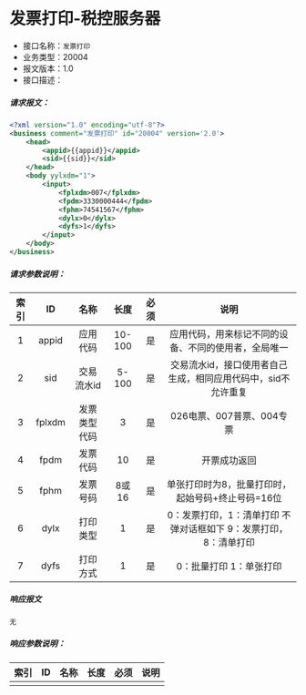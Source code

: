 # 发票打印-税控服务器

- 接口名称：`发票打印`
- 业务类型：20004
- 报文版本：1.0
- 接口描述：

##### 请求报文：

```xml
<?xml version="1.0" encoding="utf-8"?>
<business comment="发票打印" id="20004" version='2.0'>
    <head>
        <appid>{{appid}}</appid>
        <sid>{{sid}}</sid>
    </head>
    <body yylxdm="1">
        <input>
            <fplxdm>007</fplxdm>
            <fpdm>3330000444</fpdm>
            <fphm>74541567</fphm>
            <dylx>0</dylx>
            <dyfs>1</dyfs>
        </input>
    </body>
</business>
```

##### 请求参数说明：

|  索引  |   ID   |   名称   |   长度   |  必须  |                    说明                    |
| :--: | :----: | :----: | :----: | :--: | :--------------------------------------: |
|  1   | appid  |  应用代码  | 10-100 |  是   |        应用代码，用来标记不同的设备、不同的使用者，全局唯一        |
|  2   |  sid   | 交易流水id | 5-100  |  是   |    交易流水id，接口使用者自己生成，相同应用代码中，sid不允许重复     |
|  3   | fplxdm | 发票类型代码 |   3    |  是   |            026电票、007普票、004专票             |
|  4   |  fpdm  |  发票代码  |   10   |  是   |                  开票成功返回                  |
|  5   |  fphm  |  发票号码  |  8或16  |  是   |       单张打印时为8，批量打印时，起始号码+终止号码=16位        |
|  6   |  dylx  |  打印类型  |   1    |  是   | 0：发票打印，1：清单打印       不弹对话框如下    9：发票打印，8：清单打印 |
|  7   |  dyfs  |  打印方式  |   1    |  是   |              0：批量打印  1：单张打印              |

##### 响应报文

```xml
无
```

##### 响应参数说明：

|  索引  |  ID  |  名称  |  长度  |  必须  |  说明  |
| :--: | :--: | :--: | :--: | :--: | :--: |
|      |      |      |      |      |      |

#####  